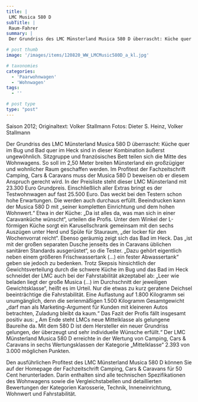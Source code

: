 ```yaml
---
title: |
 LMC Musica 580 D
subTitle: |
 Raum-Fahrer
summary: |
 Der Grundriss des LMC Münsterland Musica 580 D überrascht: Küche quer im Bug und Bad quer im Heck sind in dieser Kombination äußerst ungewöhnlich. Sitzgruppe und französisches Bett teilen sich die Mitte des Wohnwagens. So soll im 2,50 Meter breiten Münsterland ein großzügiger und wohnlicher Raum geschaffen werden. Im Profitest der 

# post thumb
image: '/images/items/120820_WW_LMCMusic580D_a_kl.jpg'

# taxonomies
categories: 
  - 'Paarwohnwagen'
  - 'Wohnwagen'
tags:
  - ''

# post type
type: "post"
---
```


Saison 2012; Originaltext: Volker Stallmann Fotos: Dieter S. Heinz, Volker Stallmann

Der Grundriss des LMC Münsterland Musica 580 D überrascht: Küche quer im Bug und Bad quer im Heck sind in dieser Kombination äußerst ungewöhnlich. Sitzgruppe und französisches Bett teilen sich die Mitte des Wohnwagens. So soll im 2,50 Meter breiten Münsterland ein großzügiger und wohnlicher Raum geschaffen werden. Im Profitest der Fachzeitschrift Camping, Cars & Caravans muss der Musica 580 D beweisen ob er diesem Anspruch gerecht wird. In der Preisliste steht dieser LMC Münsterland mit 23.300 Euro Grundpreis. Einschließlich aller Extras bringt es der Testwohnwagen auf fast 25.500 Euro. Das weckt bei den Testern schon hohe Erwartungen. Die werden auch durchaus erfüllt. Beeindrucken kann der Musica 580 D mit „seiner kompletten Einrichtung und dem hohen Wohnwert.“ Etwa in der Küche: „Da ist alles da, was man sich in einer Caravanküche wünscht“, urteilen die Profis. Unter dem Winkel der L-förmigen Küche sorgt ein Karusellschrank gemeinsam mit den sechs Auszügen unter Herd und Spüle für Stauraum, „der locker für den Wochenvorrat reicht“. Ebenso geräumig zeigt sich das Bad im Heck. Das „ist mit der großen separaten Dusche jenseits des in Caravans üblichen sanitären Standards ausgerüstet“, so die Tester. „Dazu gehört eigentlich neben einem größeren Frischwassertank (…) ein fester Abwassertank“ geben sie jedoch zu bedenken. Trotz Skepsis hinsichtlich der Gewichtsverteilung durch die schwere Küche im Bug und das Bad im Heck schneidet der LMC auch bei der Fahrstabilität akzeptabel ab: „Leer wie beladen liegt der große Musica (...) im Durchschnitt der jeweiligen Gewichtsklasse“, heißt es im Urteil. Nur die etwas zu kurz geratene Deichsel beeinträchtige die Fahrstabilität. Eine Auflastung auf 1.800 Kilogramm sei unumgänglich, denn die serienmäßigen 1.500 Kilogramm Gesamtgewicht „darf man als Marketing-Argument für Kunden mit kleineren Autos betrachten, Zuladung bleibt da kaum.“ Das Fazit der Profis fällt insgesamt positiv aus: „ Am Ende steht LMCs neue Mittelklasse als gelungene Baureihe da. Mit dem 580 D ist dem Hersteller ein neuer Grundriss gelungen, der überzeugt und sehr individuelle Wünsche erfüllt.“ Der LMC Münsterland Musica 580 D erreichte in der Wertung von Camping, Cars & Caravans in sechs Wertungsklassen der Kategorie „Mittelklasse“ 2.393 von 3.000 möglichen Punkten.

Den ausführlichen Profitest des LMC Münsterland Musica 580 D können Sie auf der Homepage der Fachzeitschrift Camping, Cars & Caravans für 50 Cent herunterladen. Darin enthalten sind alle technischen Spezifikationen des Wohnwagens sowie die Vergleichstabellen und detaillierten Bewertungen der Kategorien Karosserie, Technik, Inneneinrichtung, Wohnwert und Fahrstabilität.